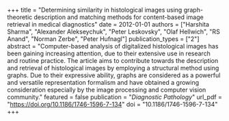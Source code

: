 +++
title = "Determining similarity in histological images using graph-theoretic description and matching methods for content-based image retrieval in medical diagnostics"
date = 2012-01-01
authors = ["Harshita Sharma", "Alexander Alekseychuk", "Peter Leskovsky", "Olaf Hellwich", "RS Anand", "Norman Zerbe", "Peter Hufnagl"]
publication_types = ["2"]
abstract = "Computer-based analysis of digitalized histological images has been gaining increasing attention, due to their extensive use in research and routine practice. The article aims to contribute towards the description and retrieval of histological images by employing a structural method using graphs. Due to their expressive ability, graphs are considered as a powerful and versatile representation formalism and have obtained a growing consideration especially by the image processing and computer vision community."
featured = false
publication = "*Diagnostic Pathology*"
url_pdf = "https://doi.org/10.1186/1746-1596-7-134"
doi = "10.1186/1746-1596-7-134"
+++


